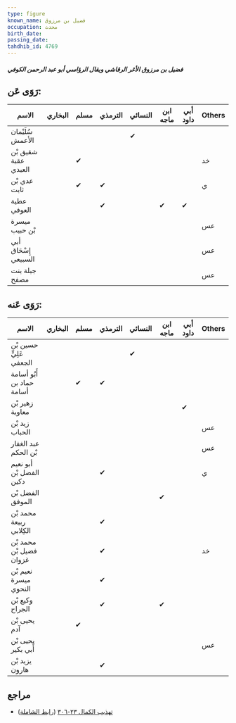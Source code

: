 ```yaml
---
type: figure
known_name: فضيل بن مرزوق
occupation: محدث
birth_date:
passing_date:
tahdhib_id: 4769
---
```

##### فضيل بن مرزوق الأغر الرقاشي ويقال الرؤاسي أبو عبد الرحمن الكوفي

## رَوَى عَن:
| الاسم                | البخاري | مسلم | الترمذي | النسائي | ابن ماجه | أبي داود | Others |
| -------------------- | ------- | ---- | ------- | ------- | -------- | -------- | ------ |
| سُلَيْمان الأعمش     |         |      |         | ✔       |          |          |        |
| شقيق بْن عقبة العبدي |         | ✔    |         |         |          |          | خد     |
| عدي بْن ثابت         |         | ✔    | ✔       |         |          |          | ي      |
| عطية العوفي          |         |      | ✔       |         | ✔        | ✔        |        |
| ميسرة بْن حبيب       |         |      |         |         |          |          | عس     |
| أبي إِسْحَاق السبيعي |         |      |         |         |          |          | عس     |
| جبلة بنت مصفح        |         |      |         |         |          |          | عس     |
## رَوَى عَنه:
| الاسم                     | البخاري | مسلم | الترمذي | النسائي | ابن ماجه | أبي داود | Others |
| ------------------------- | ------- | ---- | ------- | ------- | -------- | -------- | ------ |
| حسين بْن عَلِيٍّ الجعفي   |         |      |         | ✔       |          |          |        |
| أَبُو أسامة حماد بن أسامة |         | ✔    | ✔       |         |          |          |        |
| زهير بْن معاوية           |         |      |         |         |          | ✔        |        |
| زيد بْن الحباب            |         |      |         |         |          |          | عس     |
| عبد الغفار بْن الحكم      |         |      |         |         |          |          | عس     |
| أبو نعيم الفضل بْن دكين   |         |      | ✔       |         |          |          | ي      |
| الفضل بْن الموفق          |         |      |         |         | ✔        |          |        |
| محمد بْن ربيعة الكِلابي   |         |      | ✔       |         |          |          |        |
| محمد بْن فضيل بْن غزوان   |         |      | ✔       |         |          |          | خد     |
| نعيم بْن ميسرة النحوي     |         |      | ✔       |         |          |          |        |
| وكيع بْن الجراح           |         |      | ✔       |         | ✔        |          |        |
| يحيى بْن آدم              |         | ✔    |         |         |          |          |        |
| يحيى بْن أَبي بكير        |         |      |         |         |          |          | عس     |
| يزيد بْن هارون            |         |      | ✔       |         |          |          |        |
## مراجع
- [تهذيب الكمال ٢٣-٣٠٦](obsidian://open?vault=Tahdhib-al-Kamal&file=Figures/٤٧٦٩-فضيل%20بن%20مرزوق%20الأغر%20الرقاشي%20ويقال%20الرؤاسي%20أبو%20عبد%20الرحمن%20الكوفي) ([رابط الشاملة](https://shamela.ws/book/3722/12193))